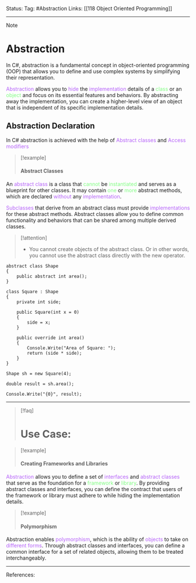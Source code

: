 Status: 
Tag: #Abstraction
Links: [[118 Object Oriented Programming]]

---
> [!note] 
>  # Abstraction

In C#, abstraction is a fundamental concept in object-oriented programming (OOP) that allows you to define and use complex systems by simplifying their representation.

<font style="color:#b562f9">Abstraction</font> allows you to <font style="color:#b562f9">hide</font> the <font style="color:#b562f9">implementation</font> details of a <font style="color:#81fd83">class</font> or an <font style="color:#81fd83">object</font> and focus on its essential features and behaviors. By abstracting away the implementation, you can create a higher-level view of an object that is independent of its specific implementation details.

## Abstraction Declaration

In C# abstraction is achieved with the help of <font style="color:#b562f9">Abstract classes</font> and <font style="color:#b562f9">Access modifiers</font>

> [!example] 
> #### Abstract Classes 

An <font style="color:#b562f9">abstract class</font> is a class that <font style="color:#81fd83">cannot</font> be <font style="color:#81fd83">instantiated</font> and serves as a blueprint for other classes. It may contain <font style="color:#81fd83">one</font> or <font style="color:#81fd83">more</font> abstract methods, which are declared <font style="color:#b562f9">without</font> any <font style="color:#b562f9">implementation</font>.

<font style="color:#b562f9">Subclasses</font> that derive from an abstract class must provide <font style="color:#b562f9">implementations</font> for these abstract methods. Abstract classes allow you to define common functionality and behaviors that can be shared among multiple derived classes.


> [!attention] 
> - You cannot create objects of the abstract class. Or in other words, you cannot use the abstract class directly with the new operator.

``` run-csharp
abstract class Shape 
{
    public abstract int area();
}

class Square : Shape 
{
    private int side;

    public Square(int x = 0)
    {
        side = x;
    }

    public override int area()
    {
        Console.Write("Area of Square: ");
        return (side * side);
    }
}

Shape sh = new Square(4);

double result = sh.area();

Console.Write("{0}", result);

```



--- 

> [!faq] 
>  # Use Case:

> [!example] 
> #### Creating Frameworks and Libraries 

<font style="color:#b562f9">Abstraction</font> allows you to define a set of <font style="color:#b562f9">interfaces</font> and <font style="color:#b562f9">abstract classes</font> that serve as the foundation for a <font style="color:#81fd83">framework</font> or <font style="color:#81fd83">library</font>. By providing abstract classes and interfaces, you can define the contract that users of the framework or library must adhere to while hiding the implementation details.

> [!example] 
> #### Polymorphism 

Abstraction enables <font style="color:#b562f9">polymorphism</font>, which is the ability of <font style="color:#b562f9">objects</font> to take on <font style="color:#b562f9">different forms</font>. Through abstract classes and interfaces, you can define a common interface for a set of related objects, allowing them to be treated interchangeably.

---
References: